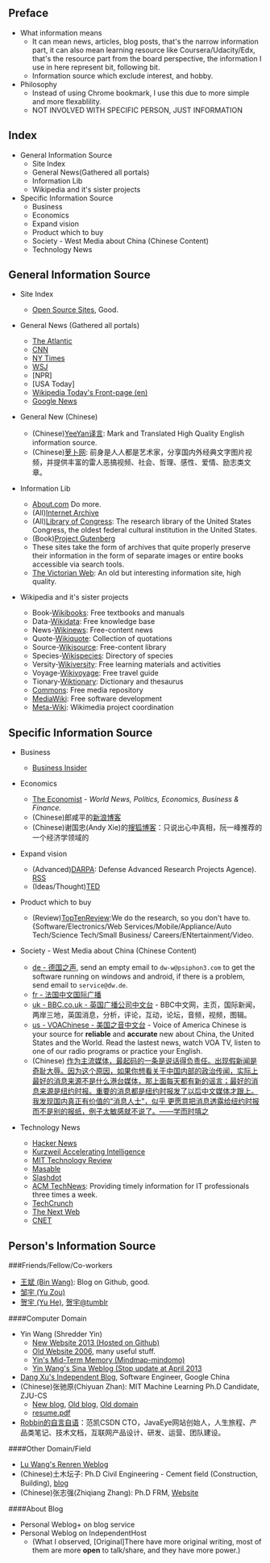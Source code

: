 <html>
<head><title>Information Source of Horizon</title></head>
<body>

Preface
--------
* What information means
  * It can mean news, articles, blog posts, that's the narrow information part, it can also mean learning resource like Coursera/Udacity/Edx, that's the resource part from the board perspective, the information I use in here represent bit, following bit.   
  * Information source which exclude interest, and hobby.
* Philosophy
  * Instead of using Chrome bookmark, I use this due to more simple and more flexablility.
  * NOT INVOLVED WITH SPECIFIC PERSON, JUST INFORMATION
  
Index
-------
* General Information Source
  * Site Index
  * General News(Gathered all portals)
  * Information Lib
  * Wikipedia and it's sister projects
* Specific Information Source
  * Business
  * Economics
  * Expand vision
  * Product which to buy
  * Society - West Media about China (Chinese Content)
  * Technology News


General Information Source
----------------------------
* Site Index
  * [Open Source Sites](http://site.huihoo.com/), Good.

* General News (Gathered all portals)
  * [The Atlantic](http://www.theatlantic.com)
  * [CNN](http://www.cnn.com)
  * [NY Times](http://www.nytimes.com)
  * [WSJ](http://www.wsj.com)
  * [NPR]
  * [USA Today]
  * [Wikipedia Today's Front-page (en)](http://en.wikipedia.org/wiki/Main_Page)
  * [Google News](https://news.google.com/)

* General New (Chinese)
  * (Chinese)[YeeYan译言](http://www.yeeyan.com): Mark and Translated High Quality English information source.
  * (Chinese)[萝卜网](http://luo.bo/): 前身是人人都是艺术家，分享国内外经典文字图片视频，并提供丰富的雷人恶搞视频、社会、哲理、感性、爱情、励志类文章。
  
* Information Lib
  * [About.com](http://www.about.com/) Do more.
  * (All)[Internet Archive](http://archive.org/search)
  * (All)[Library of Congress](http://www.loc.gov/): The research library of the United States Congress, the oldest federal cultural institution in the United States.
  * (Book)[Project Gutenberg](http://www.gutenberg.org/wiki/Main_Page)
  * These sites take the form of archives that quite properly preserve their information in the form of separate images or entire books accessible via search tools.
  * [The Victorian Web](http://www.victorianweb.org/index.html): An old but interesting information site, high quality.
  
* Wikipedia and it's sister projects
  * Book-[Wikibooks](https://en.wikibooks.org/): Free textbooks and manuals
  * Data-[Wikidata](https://en.wikidata.org/): Free knowledge base
  * News-[Wikinews](https://en.wikinews.org/): Free-content news
  * Quote-[Wikiquote](https://en.wikiquote.org/): Collection of quotations
  * Source-[Wikisource](https://en.wikisource.org/): Free-content library
  * Species-[Wikispecies](https://species.wikimedia.org/): Directory of species
  * Versity-[Wikiversity](https://en.wikiversity.org/): Free learning materials and activities
  * Voyage-[Wikivoyage](https://en.wikivoyage.org/): Free travel guide
  * Tionary-[Wiktionary](https://en.wiktionary.org/): Dictionary and thesaurus
  * [Commons](https://commons.wikimedia.org/): Free media repository
  * [MediaWiki](https://mediawiki.org/): Free software development
  * [Meta-Wiki](https://meta.wikimedia.org/): Wikimedia project coordination



Specific Information Source
----------------------------
* Business
  * [Business Insider](http://www.businessinsider.com/careers)

* Economics
  * [The Economist](http://www.economist.com/) - _World News, Politics, Economics, Business & Finance._
  * (Chinese)郎咸平的[新浪博客](http://blog.sina.com.cn/jsmedia)
  * (Chinese)谢国忠(Andy Xie)的[搜狐博客](http://xieguozhong.blog.sohu.com/)：只说出心中真相，阮一峰推荐的一个经济学领域的

* Expand vision
  * (Advanced)[DARPA](http://www.darpa.mil): Defense Advanced Research Projects Agence). [RSS](http://darpa.mil/Rss.aspx?Colid=24)
  * (Ideas/Thought)[TED](http://www.ted.com)

* Product which to buy
  * (Review)[TopTenReview](http://www.toptenreview.com):We do the research, so you don't have to. {Software/Electronics/Web Services/Mobile/Appliance/Auto Tech/Science Tech/Small Business/ Careers/ENtertainment/Video.  

* Society - West Media about China (Chinese Content)
  * [de - 德国之声](http://www.dw.de/在线报道/s-9058), send an empty email to `dw-w@psiphon3.com` to get the software running on windows and android, if there is a problem, send email to `service@dw.de`.
  * [fr - 法国中文国际广播](http://www.chinese.rfi.fr/)
  * [uk - BBC.co.uk - 英国广播公司中文台](http://www.bbc.co.uk/chinese/) - BBC中文网，主页，国际新闻，两岸三地，英国消息，分析，评论，互动，论坛，音频，视频，图辑。
  * [us - VOAChinese - 美国之音中文台](http://www.voachinese.com) - Voice of America Chinese is your source for __reliable__ and __accurate__ new about China, the United States and the World. Read the lastest news, watch VOA TV, listen to one of our radio programs or practice your English.
  * (Chinese) [作为主流媒体，最起码的一条是说话得负责任。出现假新闻是奇耻大辱。因为这个原因，如果你想看关于中国内部的政治传闻，实际上最好的消息来源不是什么港台媒体，那上面每天都有新的谣言；最好的消息来源是纽约时报。重要的消息都是纽约时报发了以后中文媒体才跟上。我发现国内真正有价值的”消息人士”，似乎 更愿意把消息透露给纽约时报而不是别的报纸，例子太敏感就不说了。——学而时嘻之](http://www.geekonomics10000.com/76)

* Technology News
  * [Hacker News](https://news.ycombinator.com/)
  * [Kurzweil Accelerating Intelligence](http://www.kurzweilai.com/)
  * [MIT Technology Review](http://technologyreview.com/)
  * [Masable](http://www.masable.com/)
  * [Slashdot](http://slashdot.com/)
  * [ACM TechNews](http://technews.acm.org): Providing timely information for IT professionals three times a week.
  * [TechCrunch](http://techcrunch.com)
  * [The Next Web](http://thenextweb.com)
  * [CNET](http://www.cnet.com)

  
Person's Information Source
---------------------
###Friends/Fellow/Co-workers
* [王斌 (Bin Wang)](http://www.crazyhotice.com): Blog on Github, good.
* [邹宇 (Yu Zou)](http://www.0x90b9.com)
* [贺宇 (Yu He)](http://www.heyucs.com), [贺宇@tumblr](http://xinyu1607.tumblr.com/)

####Computer Domain 
* Yin Wang (Shredder Yin)
  * [New Website 2013 (Hosted on Github)](http://www.yinwang.org)
  * [Old Website 2006](http://docs.huihoo.com/homepage/shredderyin/), many useful stuff.
  * [Yin's Mid-Term Memory (Mindmap-mindomo)](http://www.mindomo.com/view?m=8cc4f95228f942f8886106d876d1b041)
  * [Yin Wang's Sina Weblog (Stop update at April 2013](http://blog.sina.com.cn/s/articlelist_1569777711_0_1.html)
* [Dang Xu's Independent Blog](blog.youxu.info), Software Engineer, Google China
* (Chinese)张驰原(Chiyuan Zhan): MIT Machine Learning Ph.D Candidate, ZJU-CS
  * [New blog](http://blog.pluskid.org), [Old blog](http://lifegoo.pluskid.org), [Old domain](http://pluskid.lifegoo.com)
  * [resume.pdf](http://pluskid.org/data/resume.pdf)
* [Robbin的自言自语](http://www.robbinfan.com)：范凯CSDN CTO，JavaEye网站创始人，人生旅程、产品类笔记、技术文档，互联网产品设计、研发、运营、团队建设。

####Other Domain/Field
* [Lu Wang's Renren Weblog](http://blog.renren.com/blog/44432371/)
* (Chinese)土木坛子: Ph.D Civil Engineering - Cement field (Construction, Building), [blog](https://tumutanzi.com/)
* (Chinese)张志强(Zhiqiang Zhang): Ph.D FRM, [Website](http://zhiqiang.org)

####About Blog
* Personal Weblog+ on blog service
* Personal Weblog  on IndependentHost
  * (What I observed, [Original]There have more original writing, most of them are more __open__ to talk/share, and they have more power.)

</body>
</html>
